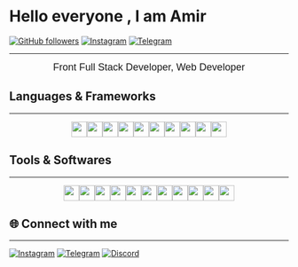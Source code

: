 # Hello everyone , I am Amir

[![GitHub followers](https://img.shields.io/github/followers/Amiraliaaa2?label=Follow&style=social)](https://github.com/Amiraliaaa2)
[![Instagram](https://img.shields.io/badge/Instagram-Follow-blue?style=social&logo=instagram)](https://instagram.com/amirali.aaa_)
[![Telegram](https://img.shields.io/badge/Telegram-Join-blue?style=social&logo=telegram)](https://t.me/amirali_aaa2)

---

<div align="center" style="font-size: 18px; font-family: Arial, sans-serif;">
    Front Full Stack Developer, Web Developer
</div>

## Languages & Frameworks

---

<div align="center" style="display: flex; flex-wrap: wrap; justify-content: center;">
    <img src="https://img.shields.io/badge/-JavaScript-F7DF1E?logo=javascript&logoColor=black&style=for-the-badge" height="28">
    <img src="https://img.shields.io/badge/-HTML5-E34F26?logo=html5&logoColor=white&style=for-the-badge" height="28">
    <img src="https://img.shields.io/badge/-CSS3-1572B6?logo=css3&logoColor=white&style=for-the-badge" height="28">
    <img src="https://img.shields.io/badge/-PHP-777BB4?logo=php&logoColor=white&style=for-the-badge" height="28">
    <img src="https://img.shields.io/badge/-Python-3776AB?logo=python&logoColor=white&style=for-the-badge" height="28">
    <img src="https://img.shields.io/badge/-Django-092E20?logo=django&logoColor=white&style=for-the-badge" height="28">
    <img src="https://img.shields.io/badge/-Flask-000000?logo=flask&logoColor=white&style=for-the-badge" height="28">
    <img src="https://img.shields.io/badge/-C++-00599C?logo=c%2B%2B&logoColor=white&style=for-the-badge" height="28">
    <img src="https://img.shields.io/badge/-Arduino-00979D?logo=arduino&logoColor=white&style=for-the-badge" height="28">
    <img src="https://img.shields.io/badge/-WordPress-21759B?logo=wordpress&logoColor=white&style=for-the-badge" height="28">
</div>

## Tools & Softwares

---

<div align="center" style="display: flex; flex-wrap: wrap; justify-content: center;">
    <img src="https://img.shields.io/badge/-VSCode-007ACC?logo=visual-studio-code&logoColor=white&style=for-the-badge" height="28">
    <img src="https://img.shields.io/badge/-PyCharm-000000?logo=pycharm&logoColor=white&style=for-the-badge" height="28">
    <img src="https://img.shields.io/badge/-PhpStorm-000000?logo=phpstorm&logoColor=white&style=for-the-badge" height="28">
    <img src="https://img.shields.io/badge/-Windows-0078D6?logo=windows&logoColor=white&style=for-the-badge" height="28">
    <img src="https://img.shields.io/badge/-Linux-FCC624?logo=linux&logoColor=black&style=for-the-badge" height="28">
    <img src="https://img.shields.io/badge/-Kali_Linux-557C94?logo=kalilinux&logoColor=white&style=for-the-badge" height="28">
    <img src="https://img.shields.io/badge/-Photoshop-31A8FF?logo=adobe-photoshop&logoColor=white&style=for-the-badge" height="28">
    <img src="https://img.shields.io/badge/-Illustrator-FF9A00?logo=adobe-illustrator&logoColor=white&style=for-the-badge" height="28">
    <img src="https://img.shields.io/badge/-Premiere_Pro-9999FF?logo=adobe-premiere-pro&logoColor=white&style=for-the-badge" height="28">
    <img src="https://img.shields.io/badge/-Discord-7289DA?logo=discord&logoColor=white&style=for-the-badge" height="28">
    <img src="https://img.shields.io/badge/-Cloudflare-F38020?logo=cloudflare&logoColor=white&style=for-the-badge" height="28">
</div>

## 🌐 Connect with me

---

[![Instagram](https://img.shields.io/badge/Instagram-Follow-blue?style=for-the-badge&logo=instagram)](https://instagram.com/amirali.aaa_)
[![Telegram](https://img.shields.io/badge/Telegram-Join-blue?style=for-the-badge&logo=telegram)](https://t.me/amirali_aaa2)
[![Discord](https://img.shields.io/badge/Discord-Join-7289DA?style=for-the-badge&logo=discord)](https://discord.com/users/1053966790931251270)
